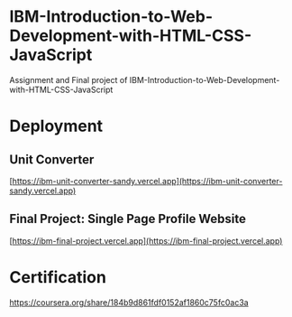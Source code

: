 # IBM-Introduction-to-Web-Development-with-HTML-CSS-JavaScript
Assignment and Final project of  IBM-Introduction-to-Web-Development-with-HTML-CSS-JavaScript

# Deployment

## Unit Converter
[https://ibm-unit-converter-sandy.vercel.app](https://ibm-unit-converter-sandy.vercel.app)

## Final Project: Single Page Profile Website
[https://ibm-final-project.vercel.app](https://ibm-final-project.vercel.app)


# Certification 
https://coursera.org/share/184b9d861fdf0152af1860c75fc0ac3a
